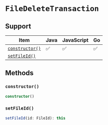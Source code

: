 # `FileDeleteTransaction`

## Support

| Item | Java | JavaScript | Go
| - | - | - | - |
| [`constructor()`](#new) | ✅ | ✅ | ✅
| [`setFileId()`](#setFileId)

## Methods

### `constructor()`

```typescript
constructor()
```

### `setFileId()`

```typescript
setFileId(id: FileId): this
```
